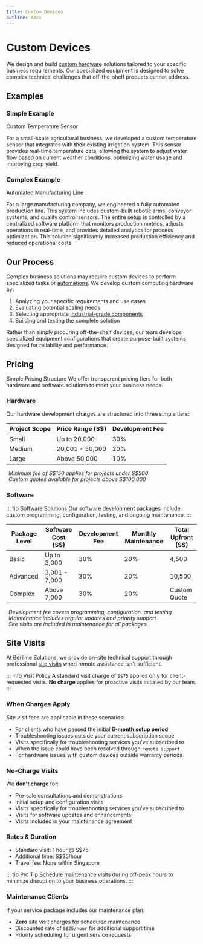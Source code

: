 ```yaml
---
title: Custom Devices
outline: docs
---
```


# Custom Devices

We design and build [custom hardware](/introduction/glossaries.html#custom-hardware) solutions tailored to your specific business requirements. Our specialized equipment is designed to solve complex technical challenges that off-the-shelf products cannot address.

## Examples

### Simple Example

Custom Temperature Sensor

For a small-scale agricultural business, we developed a custom temperature sensor that integrates with their existing irrigation system. This sensor provides real-time temperature data, allowing the system to adjust water flow based on current weather conditions, optimizing water usage and improving crop yield.

### Complex Example

Automated Manufacturing Line

For a large manufacturing company, we engineered a fully automated production line. This system includes custom-built robotic arms, conveyor systems, and quality control sensors. The entire setup is controlled by a centralized software platform that monitors production metrics, adjusts operations in real-time, and provides detailed analytics for process optimization. This solution significantly increased production efficiency and reduced operational costs.

## Our Process

Complex business solutions may require custom devices to perform specialized tasks or [automations](/introduction/glossaries.html#automation). We develop custom computing hardware by:

1. Analyzing your specific requirements and use cases
2. Evaluating potential scaling needs
3. Selecting appropriate [industrial-grade components](/introduction/glossaries.html#industrial-grade-components)
4. Building and testing the complete solution

Rather than simply procuring off-the-shelf devices, our team develops specialized equipment configurations that create purpose-built systems designed for reliability and performance.

## Pricing

Simple Pricing Structure
We offer transparent pricing tiers for both hardware and software solutions to meet your business needs.


### Hardware 

Our hardware development charges are structured into three simple tiers:

| Project Scope    | Price Range (S$)  | Development Fee |
|-----------------|-------------------|-----------------|
| Small           | Up to 20,000      | 30%            |
| Medium          | 20,001 - 50,000   | 20%            |
| Large           | Above 50,000      | 10%            |

<ul style="color: inherit; font-size: 14px; line-height: 1rem; list-style-type: none; padding-left: 6px">
  <li><i>Minimum fee of S$150 applies for projects under S$500</i></li>
  <li><i>Custom quotes available for projects above S$100,000</i></li>
</ul>

### Software 

::: tip Software Solutions
Our software development packages include custom programming, configuration, testing, and ongoing maintenance.
:::

| Package Level    | Software Cost (S$) | Development Fee | Monthly Maintenance | Total Upfront (S$) |
|-----------------|-------------------|-----------------|-------------------|-------------------|
| Basic           | Up to 3,000       | 30%             | 20%               | 4,500             |
| Advanced    | 3,001 - 7,000     | 30%             | 20%               | 10,500            |
| Complex      | Above 7,000       | 30%             | 20%               | Custom Quote      |

<ul style="color: inherit; font-size: 14px; line-height: 1rem; list-style-type: none; padding-left: 6px">
  <li><i>Development fee covers programming, configuration, and testing</i></li>
  <li><i>Maintenance includes regular updates and priority support</i></li>
  <li><i>Site visits are included in maintenance for all packages</i></li>
</ul>

## Site Visits

At Berlime Solutions, we provide on-site technical support through professional [site visits](/introduction/glossaries.html#site-visit) when remote assistance isn't sufficient.

::: info Visit Policy
A standard visit charge of `S$75` applies only for client-requested visits. **No charge** applies for proactive visits initiated by our team.
:::

### When Charges Apply

Site visit fees are applicable in these scenarios:

- For clients who have passed the initial **6-month setup period**
- Troubleshooting issues outside your current subscription scope
- Visits specifically for troubleshooting services you've subscribed to
- When the issue could have been resolved through `remote support`
- For hardware issues with custom devices outside warranty periods

### No-Charge Visits

We **don't charge** for:

- Pre-sale consultations and demonstrations
- Initial setup and configuration visits
- Visits specifically for troubleshooting services you've subscribed to
- Visits for software updates and enhancements
- Visits included in your maintenance agreement

### Rates & Duration

- Standard visit: 1 hour @ S$75
- Additional time: S$35/hour
- Travel fee: None within Singapore

::: tip Pro Tip
Schedule maintenance visits during off-peak hours to minimize disruption to your business operations.
:::

### Maintenance Clients

If your service package includes our maintenance plan:

- **Zero** site visit charges for scheduled maintenance
- Discounted rate of `S$25/hour` for additional support time
- Priority scheduling for urgent service requests

